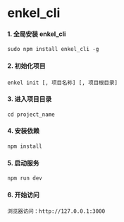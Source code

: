 # enkel_cli

#### 1. 全局安装 enkel_cli

    sudo npm install enkel_cli -g

#### 2. 初始化项目

    enkel init [, 项目名称] [, 项目根目录]

#### 3. 进入项目目录

    cd project_name
    
#### 4. 安装依赖

    npm install
    
#### 5. 启动服务

    npm run dev
    
#### 6. 开始访问

    浏览器访问：http://127.0.0.1:3000